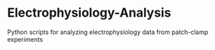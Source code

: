 # Electrophysiology-Analysis
Python scripts for analyzing electrophysiology data from patch-clamp experiments
